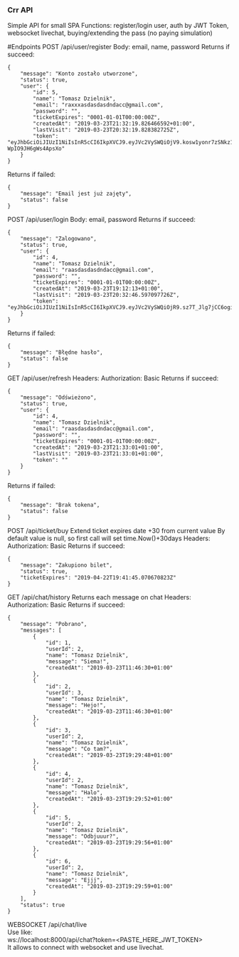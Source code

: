 ### Crr API
Simple API for small SPA
Functions: register/login user, auth by JWT Token, websocket livechat, buying/extending the pass (no paying simulation)

#Endpoints
POST /api/user/register
Body: email, name, password
Returns if succeed: 
```
{
    "message": "Konto zostało utworzone",
    "status": true,
    "user": {
        "id": 5,
        "name": "Tomasz Dzielnik",
        "email": "raxxxasdasdasdndacc@gmail.com",
        "password": "",
        "ticketExpires": "0001-01-01T00:00:00Z",
        "createdAt": "2019-03-23T21:32:19.826466592+01:00",
        "lastVisit": "2019-03-23T20:32:19.828382725Z",
        "token": "eyJhbGciOiJIUzI1NiIsInR5cCI6IkpXVCJ9.eyJVc2VySWQiOjV9.kosw1yonr7zSNkz1xq0OHFT2X-WpIO9JH6gWs4ApsXo"
    }
}
```

Returns if failed:
```
{
    "message": "Email jest już zajęty",
    "status": false
}
```

POST /api/user/login
Body: email, password
Returns if succeed: 
```
{
    "message": "Zalogowano",
    "status": true,
    "user": {
        "id": 4,
        "name": "Tomasz Dzielnik",
        "email": "raasdasdasdndacc@gmail.com",
        "password": "",
        "ticketExpires": "0001-01-01T00:00:00Z",
        "createdAt": "2019-03-23T19:12:13+01:00",
        "lastVisit": "2019-03-23T20:32:46.597097726Z",
        "token": "eyJhbGciOiJIUzI1NiIsInR5cCI6IkpXVCJ9.eyJVc2VySWQiOjR9.sz7T_Jlg7jCC6ogiBHmZMUAVXn6rTkEaA9F3TVEh5u8"
    }
}
```

Returns if failed:
```
{
    "message": "Błędne hasło",
    "status": false
}
```

GET /api/user/refresh
Headers:
    Authorization: Basic <token>
Returns if succeed: 
```
{
    "message": "Odświeżono",
    "status": true,
    "user": {
        "id": 4,
        "name": "Tomasz Dzielnik",
        "email": "raasdasdasdndacc@gmail.com",
        "password": "",
        "ticketExpires": "0001-01-01T00:00:00Z",
        "createdAt": "2019-03-23T21:33:01+01:00",
        "lastVisit": "2019-03-23T21:33:01+01:00",
        "token": ""
    }
}
```

Returns if failed:
```
{
    "message": "Brak tokena",
    "status": false
}
```

POST /api/ticket/buy
Extend ticket expires date +30 from current value
By default value is null, so first call will set time.Now()+30days
Headers:
    Authorization: Basic <token>
Returns if succeed: 
```
{
    "message": "Zakupiono bilet",
    "status": true,
    "ticketExpires": "2019-04-22T19:41:45.070670823Z"
}
```

GET /api/chat/history
Returns each message on chat
Headers:
    Authorization: Basic <token>
Returns if succeed: 
```
{
    "message": "Pobrano",
    "messages": [
        {
            "id": 1,
            "userId": 2,
            "name": "Tomasz Dzielnik",
            "message": "Siema!",
            "createdAt": "2019-03-23T11:46:30+01:00"
        },
        {
            "id": 2,
            "userId": 3,
            "name": "Tomasz Dzielnik",
            "message": "Hejo!",
            "createdAt": "2019-03-23T11:46:30+01:00"
        },
        {
            "id": 3,
            "userId": 2,
            "name": "Tomasz Dzielnik",
            "message": "Co tam?",
            "createdAt": "2019-03-23T19:29:48+01:00"
        },
        {
            "id": 4,
            "userId": 2,
            "name": "Tomasz Dzielnik",
            "message": "Halo",
            "createdAt": "2019-03-23T19:29:52+01:00"
        },
        {
            "id": 5,
            "userId": 2,
            "name": "Tomasz Dzielnik",
            "message": "Odbjuuur?",
            "createdAt": "2019-03-23T19:29:56+01:00"
        },
        {
            "id": 6,
            "userId": 2,
            "name": "Tomasz Dzielnik",
            "message": "Ejjj",
            "createdAt": "2019-03-23T19:29:59+01:00"
        }
    ],
    "status": true
}
```

WEBSOCKET /api/chat/live   
Use like:   
ws://localhost:8000/api/chat?token=<PASTE_HERE_JWT_TOKEN>   
It allows to connect with websocket and use livechat.    
